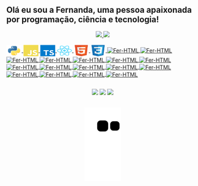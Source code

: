 ## Olá eu sou a Fernanda, uma pessoa apaixonada por programação, ciência e tecnologia!

<div align="center">
  <a href="https://github.com/Fernanda-Gaspar">
  <img height="180em" src="https://github-readme-stats.vercel.app/api?username=Fernanda-Gaspar&show_icons=true&theme=dracula&include_all_commits=true&count_private=true"/>
  <img height="180em" src="https://github-readme-stats.vercel.app/api/top-langs/?username=Fernanda-Gaspar&layout=compact&langs_count=7&theme=dracula"/>
</div>
<div style="display: inline_block"><br>
  <img align="center" alt="Fer-Python" height="30" width="40" src="https://raw.githubusercontent.com/devicons/devicon/master/icons/python/python-original.svg">
  <img align="center" alt="Fer-Js" height="30" width="40" src="https://raw.githubusercontent.com/devicons/devicon/master/icons/javascript/javascript-plain.svg">
  <img align="center" alt="Fer-Ts" height="30" width="40" src="https://raw.githubusercontent.com/devicons/devicon/master/icons/typescript/typescript-plain.svg">
  <img align="center" alt="Fer-React" height="30" width="40" src="https://raw.githubusercontent.com/devicons/devicon/master/icons/react/react-original.svg">
  <img align="center" alt="Fer-HTML" height="30" width="40" src="https://raw.githubusercontent.com/devicons/devicon/master/icons/html5/html5-original.svg">
  <img align="center" alt="Fer-HTML" height="30" width="40" align="center" alt="Fer-CSS" height="30" width="40" src="https://raw.githubusercontent.com/devicons/devicon/master/icons/css3/css3-original.svg">
  <img align="center" alt="Fer-HTML" height="30" width="40" src="https://cdn.jsdelivr.net/gh/devicons/devicon/icons/android/android-plain-wordmark.svg" />
  <img align="center" alt="Fer-HTML" height="30" width="40" src="https://cdn.jsdelivr.net/gh/devicons/devicon/icons/arduino/arduino-plain-wordmark.svg" />
  <img align="center" alt="Fer-HTML" height="30" width="40" src="https://cdn.jsdelivr.net/gh/devicons/devicon/icons/bootstrap/bootstrap-original-wordmark.svg" />
  <img align="center" alt="Fer-HTML" height="30" width="40" src="https://cdn.jsdelivr.net/gh/devicons/devicon/icons/django/django-plain.svg" />
  <img align="center" alt="Fer-HTML" height="30" width="40" src="https://cdn.jsdelivr.net/gh/devicons/devicon/icons/docker/docker-original.svg" />
  <img align="center" alt="Fer-HTML" height="30" width="40" src="https://cdn.jsdelivr.net/gh/devicons/devicon/icons/linux/linux-plain.svg" />
  <img align="center" alt="Fer-HTML" height="30" width="40" src="https://cdn.jsdelivr.net/gh/devicons/devicon/icons/mysql/mysql-original-wordmark.svg" />
  <img align="center" alt="Fer-HTML" height="30" width="40" src="https://cdn.jsdelivr.net/gh/devicons/devicon/icons/nodejs/nodejs-original.svg" />
  <img align="center" alt="Fer-HTML" height="30" width="40" src="https://cdn.jsdelivr.net/gh/devicons/devicon/icons/pandas/pandas-original-wordmark.svg" />
  <img align="center" alt="Fer-HTML" height="30" width="40" src="https://cdn.jsdelivr.net/gh/devicons/devicon/icons/numpy/numpy-original-wordmark.svg" />
  <img align="center" alt="Fer-HTML" height="30" width="40"src="https://cdn.jsdelivr.net/gh/devicons/devicon/icons/php/php-original.svg" />
  <img align="center" alt="Fer-HTML" height="30" width="40" src="https://cdn.jsdelivr.net/gh/devicons/devicon/icons/postgresql/postgresql-original-wordmark.svg" />
  <img align="center" alt="Fer-HTML" height="30" width="40" src="https://cdn.jsdelivr.net/gh/devicons/devicon/icons/selenium/selenium-original.svg" />
  <img align="center" alt="Fer-HTML" height="30" width="40" src="https://cdn.jsdelivr.net/gh/devicons/devicon/icons/vuejs/vuejs-original.svg" />
  <img align="center" alt="Fer-HTML" height="30" width="40" src="https://cdn.jsdelivr.net/gh/devicons/devicon/icons/fastapi/fastapi-original-wordmark.svg" />
  <img align="center" alt="Fer-HTML" height="30" width="40" src="https://cdn.jsdelivr.net/gh/devicons/devicon/icons/pytest/pytest-original-wordmark.svg" />

  
</div>

  
  ##
 
<div align="center"> 

  <a href="https://api.whatsapp.com/send?phone=5519971144606&text=Ol%C3%A1%20Fernanda%2C%20tudo%20bem%3F%20" target="_blank"><img src="https://img.shields.io/badge/WhatsApp-25D366?style=for-the-badge&logo=whatsapp&logoColor=white" target="_blank"></a>
  <a href="https://www.linkedin.com/in/fernanda-gaspar-8b58b11bb/" target="_blank"><img src="https://img.shields.io/badge/-LinkedIn-%230077B5?style=for-the-badge&logo=linkedin&logoColor=white" target="_blank"></a>
  <a href = "mailto:fernanda.gaspar@unesp.br"><img src="https://img.shields.io/badge/-Gmail-%23333?style=for-the-badge&logo=gmail&logoColor=white" target="_blank"></a>
  
  ##
 
  ![Snake animation](https://github.com/Fernanda-Gaspar/Fernanda-Gaspar/blob/output/github-contribution-grid-snake.svg)
 
</div>
